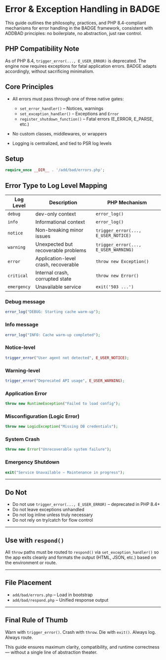 # Error & Exception Handling in BADGE

This guide outlines the philosophy, practices, and PHP 8.4-compliant mechanisms for error handling in the BADGE framework, consistent with ADDBAD principles: no boilerplate, no abstraction, just raw control.


## PHP Compatibility Note

As of PHP 8.4, `trigger_error(..., E_USER_ERROR)` is deprecated. The engine now requires exceptions for fatal application errors. BADGE adapts accordingly, without sacrificing minimalism.


## Core Principles

* All errors must pass through one of three native gates:

  * `set_error_handler()` – Notices, warnings
  * `set_exception_handler()` – Exceptions and `Error`
  * `register_shutdown_function()` – Fatal errors (E\_ERROR, E\_PARSE, etc.)
* No custom classes, middlewares, or wrappers
* Logging is centralized, and tied to PSR log levels


## Setup

```php
require_once __DIR__ . '/add/bad/errors.php';
```

## Error Type to Log Level Mapping

| Log Level       | Description                          | PHP Mechanism                        |
|-----------------|--------------------------------------|--------------------------------------|
| `debug`         | dev-only context                     | `error_log()`                        |
| `info`          | Informational context                | `error_log()`                        |
| `notice`        | Non-breaking minor issues            | `trigger_error(..., E_USER_NOTICE)`  |
| `warning`       | Unexpected but recoverable problems  | `trigger_error(..., E_USER_WARNING)` |
| `error`         | Application-level crash, recoverable | `throw new Exception()`              |
| `critical`      | Internal crash, corrupted state      | `throw new Error()`                  |
| `emergency`     | Unavailable service                  | `exit('503 ...')`                    |


### Debug message

```php
error_log("DEBUG: Starting cache warm-up");
```

### Info message

```php
error_log("INFO: Cache warm-up completed");
```
### Notice-level

```php
trigger_error("User agent not detected", E_USER_NOTICE);
```

### Warning-level

```php
trigger_error("Deprecated API usage", E_USER_WARNING);
```

### Application Error

```php
throw new RuntimeException("Failed to load config");
```

### Misconfiguration (Logic Error)

```php
throw new LogicException("Missing DB credentials");
```

### System Crash

```php
throw new Error("Unrecoverable system failure");
```

### Emergency Shutdown

```php
exit("Service Unavailable – Maintenance in progress");
```

---

## Do Not

* Do not use `trigger_error(..., E_USER_ERROR)` – deprecated in PHP 8.4+
* Do not leave exceptions unhandled
* Do not log inline unless truly necessary
* Do not rely on try/catch for flow control

---

## Use with `respond()`

All `throw` paths must be routed to `respond()` via `set_exception_handler()` so the app exits cleanly and formats the output (HTML, JSON, etc.) based on the environment or route.

---

## File Placement

* `add/bad/errors.php` – Load in bootstrap
* `add/bad/respond.php` – Unified response output

---

## Final Rule of Thumb

Warn with `trigger_error()`.
Crash with `throw`.
Die with `exit()`.
Always log. Always route.

This guide ensures maximum clarity, compatibility, and runtime correctness — without a single line of abstraction theater.
